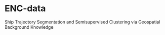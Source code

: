 # ENC-data
Ship Trajectory Segmentation and Semisupervised Clustering via Geospatial Background Knowledge
